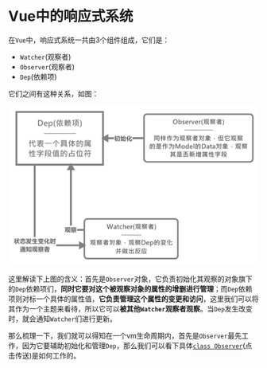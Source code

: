 # Vue中的响应式系统

在`Vue`中，响应式系统一共由3个组件组成，它们是：

- `Watcher`(观察者)
- `Observer`(观察者)
- `Dep`(依赖项)

它们之间有这种关系，如图：

![Components' Relation](./img/组件关系.svg)

这里解读下上图的含义：首先是`Observer`对象，它负责初始化其观察的对象旗下的`Dep`依赖项们，**同时它要对这个被观察对象的属性的增删进行管理**；而`Dep`依赖项则对标一个具体的属性值，**它负责管理这个属性的变更和访问**，这里我们可以将其作为一个主题来看待，所以它可以**被其他`Watcher`观察者观察**。当`Dep`发生改变时，就会通知`Watcher`们进行更新。

那么梳理一下，我们就可以得知在一个vm生命周期内，首先是`Observer`最先工作，因为它要辅助初始化和管理`Dep`，那么我们可以看下具体[`class Observer`](./Observer观察者对象/README.md)(点击传送)是如何工作的。
